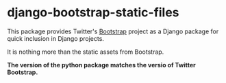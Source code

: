 # django-bootstrap-static-files
This package provides Twitter's <a href='http://twitter.github.com/bootstrap/'>Bootstrap</a> project as a Django package for quick inclusion in Django projects. 

It is nothing more than the static assets from Bootstrap.

**The version of the python package matches the versio of Twitter Bootstrap.**
